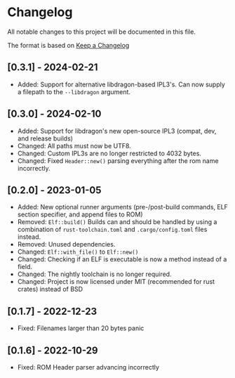 # Changelog

All notable changes to this project will be documented in this file.

The format is based on [Keep a Changelog](https://keepachangelog.com/en/1.0.0/)

## [0.3.1] - 2024-02-21
- Added: Support for alternative libdragon-based IPL3's. Can now supply a filepath to the `--libdragon` argument.

## [0.3.0] - 2024-02-10
- Added: Support for libdragon's new open-source IPL3 (compat, dev, and release builds)
- Changed: All paths must now be UTF8.
- Changed: Custom IPL3s are no longer restricted to 4032 bytes.
- Changed: Fixed `Header::new()` parsing everything after the rom name incorrectly.

## [0.2.0] - 2023-01-05
- Added: New optional runner arguments (pre-/post-build commands, ELF section specifier, and append files to ROM)
- Removed: `Elf::build()` Builds can and should be handled by using a combination of `rust-toolchain.toml` and `.cargo/config.toml` files instead.
- Removed: Unused dependencies.
- Changed: `Elf::with_file()` to `Elf::new()`
- Changed: Checking if an ELF is executable is now a method instead of a field.
- Changed: The nightly toolchain is no longer required.
- Changed: Project is now licensed under MIT (recommended for rust crates) instead of BSD

## [0.1.7] - 2022-12-23
- Fixed: Filenames larger than 20 bytes panic

## [0.1.6] - 2022-10-29
- Fixed: ROM Header parser advancing incorrectly